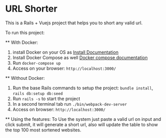 # URL Shorter

This is a Rails + Vuejs project that helps you to short any valid url.

To run this project:

** With Docker:
1. install Docker on your OS as [Install Documentation](https://docs.docker.com/install/)
2. Install Docker Compose as well [Docker compose documentation](https://docs.docker.com/compose/install/)
3. Run `docker-compose up`
4. Access on your browser: `http://localhost:3000/`

** Without Docker:
1. Run the base Rails commands to setup the project: `bundle install`, `rails db:setup db:seed`
2. Run `rails -s` to start the project
3. In a second terminal tab run `./bin/webpack-dev-server`
4. Access on browser: `http://localhost:3000/`

** Using the features:
To Use the system just paste a valid url on input and click submit, it will generate a short url, also will update the table to show 
the top 100 most sortened websites.

